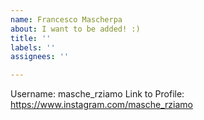```yaml
---
name: Francesco Mascherpa
about: I want to be added! :)
title: ''
labels: ''
assignees: ''

---
```


Username: masche_rziamo
Link to Profile: https://www.instagram.com/masche_rziamo
